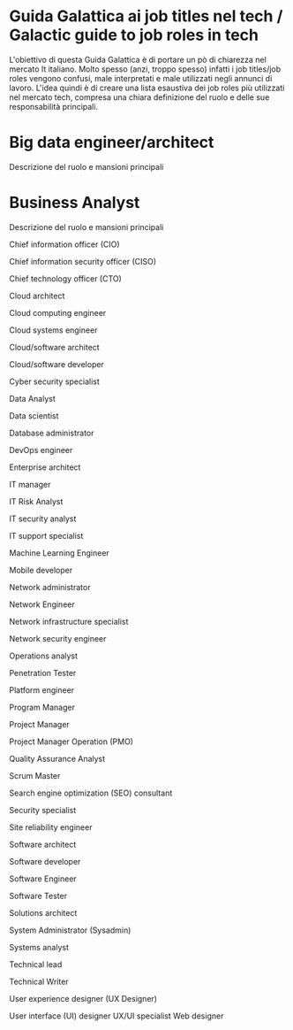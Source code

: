 # Guida Galattica ai job titles nel tech / Galactic guide to job roles in tech

L'obiettivo di questa Guida Galattica è di portare un pò di chiarezza nel mercato It italiano. 
Molto spesso (anzi, troppo spesso) infatti i job titles/job roles vengono confusi, male interpretati e male utilizzati negli annunci di lavoro.
L'idea quindi è di creare una lista esaustiva dei job roles più utilizzati nel mercato tech, compresa una chiara definizione del ruolo e delle sue responsabilità principali.

# Big data engineer/architect

Descrizione del ruolo e mansioni principali

# Business Analyst

Descrizione del ruolo e mansioni principali

Chief information officer (CIO)

Chief information security officer (CISO)

Chief technology officer (CTO)

Cloud architect

Cloud computing engineer

Cloud systems engineer

Cloud/software architect

Cloud/software developer

Cyber security specialist

Data Analyst

Data scientist

Database administrator

DevOps engineer

Enterprise architect

IT manager

IT Risk Analyst

IT security analyst

IT support specialist

Machine Learning Engineer

Mobile developer

Network administrator

Network Engineer

Network infrastructure specialist

Network security engineer

Operations analyst

Penetration Tester

Platform engineer

Program Manager

Project Manager

Project Manager Operation (PMO)

Quality Assurance Analyst

Scrum Master

Search engine optimization (SEO) consultant

Security specialist

Site reliability engineer

Software architect

Software developer

Software Engineer

Software Tester

Solutions architect

System Administrator (Sysadmin)

Systems analyst

Technical lead

Technical Writer

User experience designer (UX Designer)

User interface (UI) designer
UX/UI specialist
Web designer



